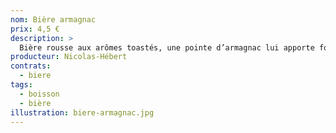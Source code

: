 ```yaml
---
nom: Bière armagnac
prix: 4,5 €
description: >
  Bière rousse aux arômes toastés, une pointe d’armagnac lui apporte force et rondeur.
producteur: Nicolas-Hébert
contrats: 
  - biere
tags: 
  - boisson
  - bière
illustration: biere-armagnac.jpg
---
```


